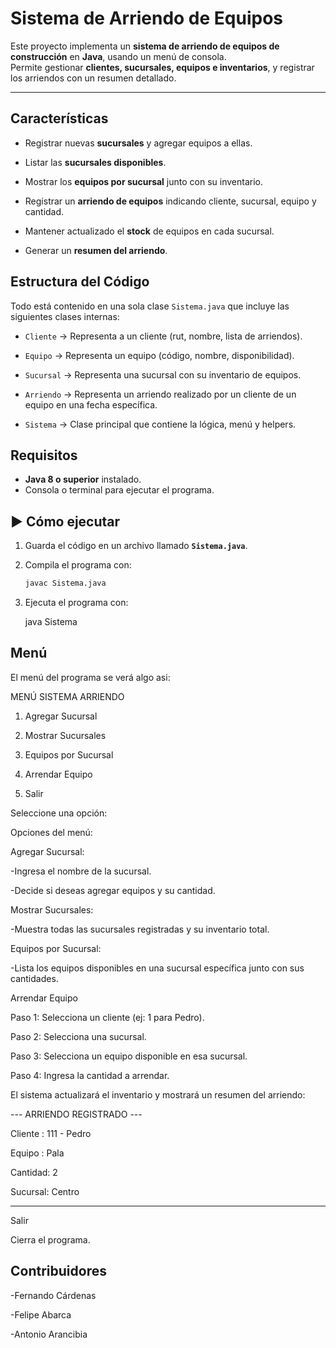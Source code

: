 #  Sistema de Arriendo de Equipos

Este proyecto implementa un **sistema de arriendo de equipos de construcción** en **Java**, usando un menú de consola.  
Permite gestionar **clientes, sucursales, equipos e inventarios**, y registrar los arriendos con un resumen detallado.

---

## Características

- Registrar nuevas **sucursales** y agregar equipos a ellas.
  
- Listar las **sucursales disponibles**.
  
- Mostrar los **equipos por sucursal** junto con su inventario.
  
- Registrar un **arriendo de equipos** indicando cliente, sucursal, equipo y cantidad.
  
- Mantener actualizado el **stock** de equipos en cada sucursal.
  
- Generar un **resumen del arriendo**.


## Estructura del Código

Todo está contenido en una sola clase `Sistema.java` que incluye las siguientes clases internas:

- `Cliente` → Representa a un cliente (rut, nombre, lista de arriendos).
  
- `Equipo` → Representa un equipo (código, nombre, disponibilidad).
  
- `Sucursal` → Representa una sucursal con su inventario de equipos.
  
- `Arriendo` → Representa un arriendo realizado por un cliente de un equipo en una fecha específica.
  
- `Sistema` → Clase principal que contiene la lógica, menú y helpers.


##  Requisitos

- **Java 8 o superior** instalado.  
- Consola o terminal para ejecutar el programa.


## ▶️ Cómo ejecutar

1. Guarda el código en un archivo llamado **`Sistema.java`**.
   
3. Compila el programa con:

   ```bash
   javac Sistema.java
4. Ejecuta el programa con:
   
     java Sistema

## Menú

El menú del programa se verá algo asi:

MENÚ SISTEMA ARRIENDO

1) Agregar Sucursal
   
2) Mostrar Sucursales
   
3) Equipos por Sucursal
  
4) Arrendar Equipo
   
5) Salir
    
Seleccione una opción:

Opciones del menú:

Agregar Sucursal:

-Ingresa el nombre de la sucursal.

-Decide si deseas agregar equipos y su cantidad.

Mostrar Sucursales:

-Muestra todas las sucursales registradas y su inventario total.

Equipos por Sucursal:

-Lista los equipos disponibles en una sucursal específica junto con sus cantidades.

Arrendar Equipo

Paso 1: Selecciona un cliente (ej: 1 para Pedro).

Paso 2: Selecciona una sucursal.

Paso 3: Selecciona un equipo disponible en esa sucursal.

Paso 4: Ingresa la cantidad a arrendar.

El sistema actualizará el inventario y mostrará un resumen del arriendo:

--- ARRIENDO REGISTRADO ---

Cliente : 111 - Pedro

Equipo  : Pala

Cantidad: 2

Sucursal: Centro

----------------------------


Salir

Cierra el programa.


## Contribuidores

-Fernando Cárdenas

-Felipe Abarca

-Antonio Arancibia
